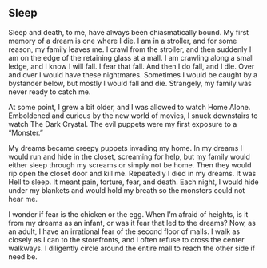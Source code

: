 ## Sleep

Sleep and death, to me, have always been chiasmatically bound. My first memory of a dream is one where I die. I am in a stroller, and for some reason, my family leaves me. I crawl from the stroller, and then suddenly I am on the edge of the retaining glass at a mall. I am crawling along a small ledge, and I know I will fall. I fear that fall. And then I do fall, and I die. Over and over I would have these nightmares. Sometimes I would be caught by a bystander below, but mostly I would fall and die. Strangely, my family was never ready to catch me.

At some point, I grew a bit older, and I was allowed to watch Home Alone. Emboldened and curious by the new world of movies, I snuck downstairs to watch The Dark Crystal. The evil puppets were my first exposure to a “Monster.” 

My dreams became creepy puppets invading my home. In my dreams I would run and hide in the closet, screaming for help, but my family would either sleep through my screams or simply not be home. Then they would rip open the closet door and kill me. Repeatedly I died in my dreams. It was Hell to sleep. It meant pain, torture, fear, and death. Each night, I would hide under my blankets and would hold my breath so the monsters could not hear me.

 I wonder if fear is the chicken or the egg. When I’m afraid of heights, is it from my dreams as an infant, or was it fear that led to the dreams? Now, as an adult, I have an irrational fear of the second floor of malls. I walk as closely as I can to the storefronts, and I often refuse to cross the center walkways. I diligently circle around the entire mall to reach the other side if need be. 
